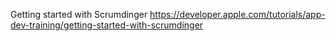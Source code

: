 Getting started with Scrumdinger
https://developer.apple.com/tutorials/app-dev-training/getting-started-with-scrumdinger
